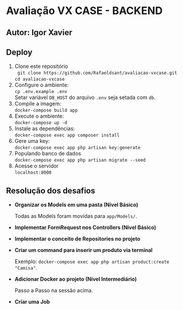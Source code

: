 # Avaliação VX CASE - BACKEND

## Autor: Igor Xavier  

## Deploy

 1. Clone este repositório  
 ` git clone https://github.com/Rafaeldsant/avaliacao-vxcase.git`  
 `cd avaliacao-vxcase`  
 2. Configure o ambiente:  
 `cp .env.example .env`  
 Setar variável `DB_HOST` do arquivo `.env` seja setada com `db`.
 3. Compile a imagem:  
 `docker-compose build app`  
 4. Execute o ambiente:  
 `docker-compose up -d`
 5. Instale as dependências:  
 `docker-compose exec app composer install`
 6. Gere uma key:  
 `docker-compose exec app php artisan key:generate`
 8. Populando banco de dados    
 `docker-compose exec app php artisan migrate --seed`  
 7. Acesse o servidor  
 `localhost:8000`  


## Resolução dos desafios

- **Organizar os Models em uma pasta (Nível Básico)**  

    Todas as Models foram movidas para `app/Models/`.

- **Implementar FormRequest nos Controllers (Nível Básico)** 

- **Implementar o conceito de Repositories no projeto**   

- **Criar um command para inserir um produto via terminal**  

	Exemplo: `docker-compose exec app php artisan product:create "Camisa"`.

- **Adicionar Docker ao projeto (Nível Intermediário)**  

    Passo a Passo na sessão acima.

- **Criar uma Job**  
